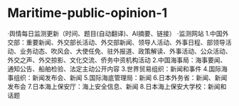 # Maritime-public-opinion-1
·舆情每日监测更新（时间、题目(自动翻译)、AI摘要、链接）
·监测网站
   1.中国外交部：重要新闻、外交部长活动、外交部新闻、领导人活动、外事日程、部领导活动、业务动态、吹风会、大使任免、驻外报道、政策解读、外事活动、公众活动、外交之声、外交掠影、文化交流、侨务中资机构活动
   2.中国海事局：海事要闻、通知公告、船舶检验、法定主动公开内容
   3.世界贸易组织：新闻和事件
   4.国际海事组织：新闻发布会、新闻
   5.国际海底管理局：新闻
   6.日本外务省：新闻、新闻发布会
   7.日本海上保安厅：海上安全信息、新闻
   8.日本海上保安大学校：新闻和话题
